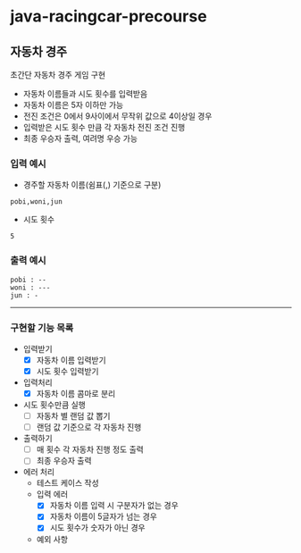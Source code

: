 # java-racingcar-precourse
## 자동차 경주
초간단 자동차 경주 게임 구현
- 자동차 이름들과 시도 횟수를 입력받음
- 자동차 이름은 5자 이하만 가능
- 전진 조건은 0에서 9사이에서 무작위 값으로 4이상일 경우
- 입력받은 시도 횟수 만큼 각 자동차 전진 조건 진행
- 최종 우승자 출력, 여려명 우승 가능

### 입력 예시
- 경주할 자동차 이름(쉼표(,) 기준으로 구분)
```
pobi,woni,jun
```
- 시도 횟수
```
5
```

### 출력 예시
```
pobi : --
woni : ---
jun : -
```
---

### 구현할 기능 목록
- 입력받기
    - [x] 자동차 이름 입력받기
    - [x] 시도 횟수 입력받기
- 입력처리
    - [x] 자동차 이름 콤마로 분리
- 시도 횟수만큼 실행
    - [ ] 자동차 별 랜덤 값 뽑기
    - [ ] 랜덤 값 기준으로 각 자동차 진행
- 출력하기
    - [ ] 매 횟수 각 자동차 진행 정도 출력
    - [ ] 최종 우승자 출력
- 에러 처리
    - 테스트 케이스 작성
    - 입력 에러
      - [x] 자동차 이름 입력 시 구분자가 없는 경우
      - [x] 자동차 이름이 5글자가 넘는 경우
      - [x] 시도 횟수가 숫자가 아닌 경우
    - 예외 사항
    